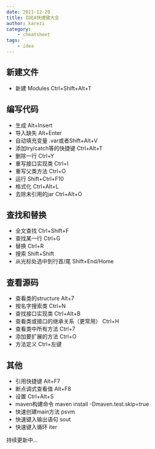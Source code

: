 ```yaml
---
date: 2021-12-20
title: IDEA快捷键大全
author: karezi
category: 
    - cheatsheet
tags:
    - idea
---
```

## 新建文件
- 新建 Modules Ctrl+Shift+Alt+T

## 编写代码
- 生成 Alt+Insert
- 导入缺失 Alt+Enter
- 自动填充变量 .var或者Shift+Alt+V
- 添加try/catch等的快捷键 Ctrl+Alt+T
- 删除一行 Ctrl+Y
- 重写接口实现类 Ctrl+I
- 重写父类方法 Ctrl+O
- 运行 Shift+Ctrl+F10
- 格式化 Ctrl+Alt+L
- 去除未引用的jar Ctrl+Alt+O

## 查找和替换
- 全文查找 Ctrl+Shift+F
- 查找某一行 Ctrl+G
- 替换 Ctrl+R
- 搜索 Shift+Shift
- 从光标处选中到行首/尾 Shift+End/Home

## 查看源码
- 查看类的structure Alt+7
- 按名字搜索类 Ctrl+N
- 查找接口实现类 Ctrl+Alt+B
- 查看类或接口的继承关系（更常用） Ctrl+H
- 查看类中所有方法 Ctrl+7
- 添加要扩展的方法 Ctrl+O
- 方法定义 Ctrl+左键

## 其他
- 引用快捷键 Alt+F7
- 断点调式查看值 Alt+F8
- 设置 Ctrl+Alt+S
- maven构建命令 maven install -Dmaven.test.skip=true
- 快速创建main方法 psvm
- 快速键入输出语句 sout
- 快速键入循环 iter

持续更新中...